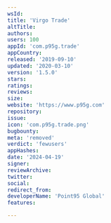 ```yaml
---
wsId: 
title: 'Virgo Trade'
altTitle: 
authors: 
users: 100
appId: 'com.p95g.trade'
appCountry: 
released: '2019-09-10'
updated: '2020-03-10'
version: '1.5.0'
stars: 
ratings: 
reviews: 
size: 
website: 'https://www.p95g.com'
repository: 
issue: 
icon: 'com.p95g.trade.png'
bugbounty: 
meta: 'removed'
verdict: 'fewusers'
appHashes: 
date: '2024-04-19'
signer: 
reviewArchive: 
twitter: 
social: 
redirect_from: 
developerName: 'Point95 Global'
features: 

---
```


